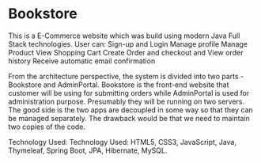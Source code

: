 # Bookstore
This is a E-Commerce website which was build using modern Java Full Stack technologies. 
User can:
Sign-up and Login
Manage profile
Manage Product
View Shopping Cart 
Create Order and checkout and 
View order history
Receive automatic email confirmation

From the architecture perspective, the system is divided into two parts - Bookstore and AdminPortal. Bookstore is the front-end website that customer will be using for submitting orders while AdminPortal is used for administration purpose. Presumably they will be running on two servers. The good side is the two apps are decoupled in some way so that they can be managed separately. The drawback would be that we need to maintain two copies of the code.

Technology Used: Technology Used: HTML5, CSS3, JavaScript, Java, Thymeleaf, Spring Boot, JPA, Hibernate, MySQL.
